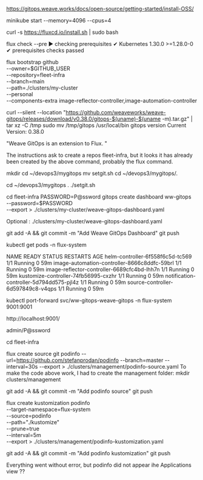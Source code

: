 


https://gitops.weave.works/docs/open-source/getting-started/install-OSS/

minikube start --memory=4096 --cpus=4

curl -s https://fluxcd.io/install.sh | sudo bash

flux check --pre
► checking prerequisites
✔ Kubernetes 1.30.0 >=1.28.0-0
✔ prerequisites checks passed

flux bootstrap github \
  --owner=$GITHUB_USER \
  --repository=fleet-infra \
  --branch=main \
  --path=./clusters/my-cluster \
  --personal \
  --components-extra image-reflector-controller,image-automation-controller

curl --silent --location "https://github.com/weaveworks/weave-gitops/releases/download/v0.38.0/gitops-$(uname)-$(uname -m).tar.gz" | tar xz -C /tmp
sudo mv /tmp/gitops /usr/local/bin
gitops version
Current Version: 0.38.0

"Weave GitOps is an extension to Flux. "

The instructions ask to create a repos fleet-infra, but it looks it has already been created by the above command, probably the flux command.

mkdir cd ~/devops3/mygitops
mv setgit.sh cd ~/devops3/mygitops/.

cd ~/devops3/mygitops
. ./setgit.sh

cd fleet-infra
PASSWORD=P@ssword
gitops create dashboard ww-gitops \
  --password=$PASSWORD \
  --export > ./clusters/my-cluster/weave-gitops-dashboard.yaml 

Optional : ./clusters/my-cluster/weave-gitops-dashboard.yaml

git add -A && git commit -m "Add Weave GitOps Dashboard"
git push

kubectl get pods -n flux-system

NAME                                           READY   STATUS    RESTARTS   AGE
helm-controller-6f558f6c5d-tc569               1/1     Running   0          59m
image-automation-controller-8666c8ddfc-59brl   1/1     Running   0          59m
image-reflector-controller-6689cfc4bd-lhh7n    1/1     Running   0          59m
kustomize-controller-74fb56995-cxzhr           1/1     Running   0          59m
notification-controller-5d794dd575-pjl4z       1/1     Running   0          59m
source-controller-6d597849c8-v4qps             1/1     Running   0          59m

kubectl port-forward svc/ww-gitops-weave-gitops -n flux-system 9001:9001

http://localhost:9001/

admin/P@ssword


cd fleet-infra

flux create source git podinfo   --url=https://github.com/stefanprodan/podinfo   --branch=master   --interval=30s   --export > ./clusters/management/podinfo-source.yaml
To make the code above work, I had to create the management folder:
mkdir clusters/management

git add -A && git commit -m "Add podinfo source"
git push

flux create kustomization podinfo \
  --target-namespace=flux-system \
  --source=podinfo \
  --path="./kustomize" \
  --prune=true \
  --interval=5m \
  --export > ./clusters/management/podinfo-kustomization.yaml

git add -A && git commit -m "Add podinfo kustomization"
git push

Everything went without error, but podinfo did not appear ihe Applications view ??
